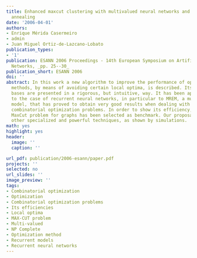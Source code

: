 ```yaml
---
title: Enhanced maxcut clustering with multivalued neural networks and functional
  annealing
date: '2006-04-01'
authors:
- Enrique Mérida Casermeiro
- admin
- Juan Miguel Ortiz-de-Lazcano-Lobato
publication_types: 
- '1'
publication: ESANN 2006 Proceedings - 14th European Symposium on Artificial Neural
  Networks, _pp. 25--30_
publication_short: ESANN 2006
doi: ''
abstract: In this work a new algorithm to improve the performance of optimization
  methods, by means of avoiding certain local optima, is described. Its theoretical
  bases are presented in a rigorous, but intuitive, way. It has been applied concretely
  to the case of recurrent neural networks, in particular to MREM, a multivalued recurrent
  model, that has proved to obtain very good results when dealing with NP-complete
  combinatorial optimization problems. In order to show its efficiency, the well-known
  MaxCut problem for graphs has been selected as benchmark. Our proposal outperforms
  other specialized and powerful techniques, as shown by simulations.
math: yes
highlight: yes
header:
  image: ''
  caption: ''

url_pdf: publication/2006-esann/paper.pdf
projects: ''
selected: no
url_slides: ''
image_preview: ''
tags:
- Combinatorial optimization
- Optimization
- Combinatorial optimization problems
- Its efficiencies
- Local optima
- MAX-CUT problem
- Multi-valued
- NP Complete
- Optimization method
- Recurrent models
- Recurrent neural networks
---
```

